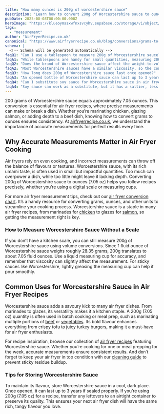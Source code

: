 ```yaml
---
title: "How many ounces is 200g of worcestershire sauce"
description: "Learn how to convert 200g of Worcestershire sauce to ounces for perfect air fryer recipes. Get accurate measurements in seconds!"
pubDate: 2025-08-08T00:00:00.000Z
heroImage: "https://klueoymssxwfnxsvcyhv.supabase.co/storage/v1/object/public/Shmucket/200g-worcestershire-sauce-to-ounces.webp"
tags:
  - "measurement"
author: "AirFryerRecipe.co.uk"
canonical: "https://www.airfryerrecipe.co.uk/blog/conversions/grams-to-ounces/200g-worcestershire-sauce-to-ounces"
schema: |
  <!-- Schema will be generated automatically -->
faqQ1: "Can I use a tablespoon to measure 200g of Worcestershire sauce?"
faqA1: "While tablespoons are handy for small quantities, measuring 200g (7.05 oz) of Worcestershire sauce with tablespoons would be time-consuming. One tablespoon holds about 15ml or roughly 15g of Worcestershire sauce, so you’d need around 13 tablespoons to reach 200g. For accuracy, a kitchen scale or liquid measuring cup is best."
faqQ2: "Does the brand of Worcestershire sauce affect the weight-to-volume conversion?"
faqA2: "Most Worcestershire sauces have a similar viscosity, so the conversion from grams to ounces (200g = 7.05 oz) remains consistent across brands. However, thicker or reduced-sodium versions might vary slightly. Always check the label for specific density information if precision is crucial for your recipe."
faqQ3: "How long does 200g of Worcestershire sauce last once opened?"
faqA3: "An opened bottle of Worcestershire sauce can last up to 3 years if stored properly in a cool, dark place. The high vinegar and salt content act as natural preservatives. If you’ve measured out 200g (7.05 oz) for a recipe, ensure the remaining sauce is tightly sealed to maintain its flavour."
faqQ4: "Can I substitute soy sauce for Worcestershire sauce in air fryer recipes?"
faqA4: "Soy sauce can work as a substitute, but it has a saltier, less complex flavour. For 200g (7.05 oz) of Worcestershire sauce, use 150g of soy sauce mixed with 50g of vinegar and a pinch of sugar to mimic the tangy-sweet profile. Adjust seasonings to taste, as the dish may require less additional salt."
---
```

<p>200 grams of Worcestershire sauce equals approximately 7.05 ounces. This conversion is essential for air fryer recipes, where precise measurements can make or break a dish. Whether you’re marinating chicken, glazing salmon, or adding depth to a beef dish, knowing how to convert grams to ounces ensures consistency. At <a href=https://www.airfryerrecipe.co.uk>airfryerrecipe.co.uk</a>, we understand the importance of accurate measurements for perfect results every time.</p>  

<h2>Why Accurate Measurements Matter in Air Fryer Cooking</h2>  
<p>Air fryers rely on even cooking, and incorrect measurements can throw off the balance of flavours or textures. Worcestershire sauce, with its rich umami taste, is often used in small but impactful quantities. Too much can overpower a dish, while too little might leave it lacking depth. Converting 200g of Worcestershire sauce to ounces (7.05 oz) helps you follow recipes precisely, whether you’re using a digital scale or measuring cups.</p>  
<p>For more air fryer measurement tips, check out our <a href=https://www.airfryerrecipe.co.uk/air-fryer-conversion-chart>air fryer conversion chart</a>. It’s a handy resource for converting grams, ounces, and other units to streamline your cooking process. Worcestershire sauce is a staple in many air fryer recipes, from marinades for <a href=https://www.airfryerrecipe.co.uk/recipe-category/chicken>chicken</a> to glazes for <a href=https://www.airfryerrecipe.co.uk/recipe-category/salmon>salmon</a>, so getting the measurement right is key.</p>  

<h3>How to Measure Worcestershire Sauce Without a Scale</h3>  
<p>If you don’t have a kitchen scale, you can still measure 200g of Worcestershire sauce using volume conversions. Since 1 fluid ounce of Worcestershire sauce weighs roughly 28.35 grams, 200g translates to about 7.05 fluid ounces. Use a liquid measuring cup for accuracy, and remember that viscosity can slightly affect the measurement. For sticky sauces like Worcestershire, lightly greasing the measuring cup can help it pour smoothly.</p>  

<h2>Common Uses for Worcestershire Sauce in Air Fryer Recipes</h2>  
<p>Worcestershire sauce adds a savoury kick to many air fryer dishes. From marinades to glazes, its versatility makes it a kitchen staple. A 200g (7.05 oz) quantity is often used in batch cooking or meal prep, such as marinating multiple portions of <a href=https://www.airfryerrecipe.co.uk/recipe-category/beef>beef</a> or <a href=https://www.airfryerrecipe.co.uk/recipe-category/vegetables>vegetables</a>. Its bold flavour enhances everything from crispy tofu to juicy turkey burgers, making it a must-have for air fryer enthusiasts.</p>  
<p>For recipe inspiration, browse our collection of <a href=https://www.airfryerrecipe.co.uk/recipes>air fryer recipes</a> featuring Worcestershire sauce. Whether you’re cooking for one or meal prepping for the week, accurate measurements ensure consistent results. And don’t forget to keep your air fryer in top condition with our <a href=https://www.airfryerrecipe.co.uk/air-fryer-cleaner>cleaning guide</a> to prevent sticky residue buildup.</p>  

<h3>Tips for Storing Worcestershire Sauce</h3>  
<p>To maintain its flavour, store Worcestershire sauce in a cool, dark place. Once opened, it can last up to 3 years if sealed properly. If you’re using 200g (7.05 oz) for a recipe, transfer any leftovers to an airtight container to preserve its quality. This ensures your next air fryer dish will have the same rich, tangy flavour you love.</p>
